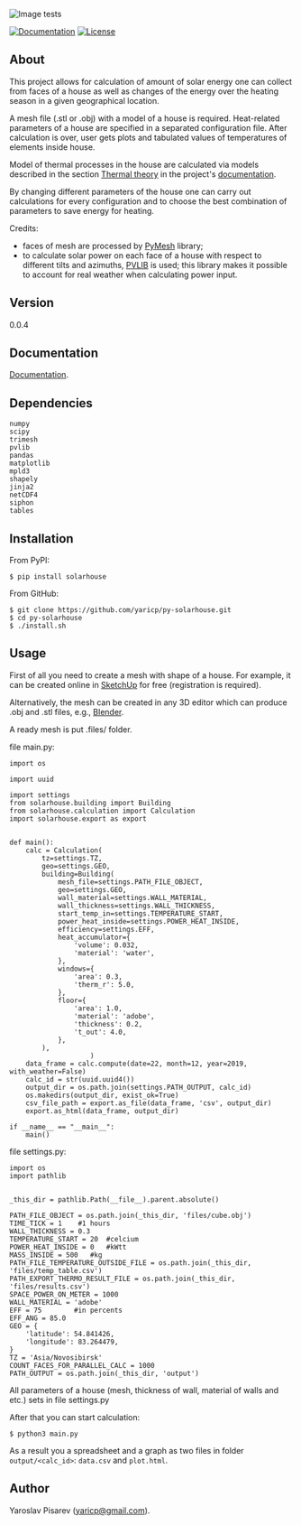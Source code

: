 ![Image tests](https://travis-ci.com/yaricp/py-solarhouse.svg?branch=master)

[![Documentation](https://readthedocs.org/projects/solarhouse/badge/?version=latest&style=flat)](https://py-solarhouse.readthedocs.io/en/latest/)
[![License](https://img.shields.io/badge/License-MIT-yellow.svg)](https://opensource.org/licenses/MIT)

## About
This project allows for calculation of amount of solar energy one can collect from faces of a house as well as changes of the energy over the heating season in a given geographical location.

A mesh file (.stl or .obj) with a model of a house is required. Heat-related parameters of a house are specified in a separated configuration file. After calculation is over, user gets plots and tabulated values of temperatures of elements inside house.

Model of thermal processes in the house are calculated via models described in the section [Thermal theory](https://solarhouse.readthedocs.io/en/latest/thermal_theory.html) in the project's [documentation](https://solarhouse.readthedocs.io).

By changing different parameters of the house one can carry out calculations for every configuration and to choose the best combination of parameters to save energy for heating.

Credits:
* faces of mesh are processed by [PyMesh](https://pymesh.readthedocs.io/en/latest/)  library;
* to calculate solar power on each face of a house with respect to different tilts and azimuths, [PVLIB](https://pvlib-python.readthedocs.io/en/stable/) is used; this library makes it possible to account for real weather when calculating power input.

## Version
0.0.4

## Documentation

[Documentation](https://solarhouse.readthedocs.io).

## Dependencies

    numpy
    scipy
    trimesh
    pvlib
    pandas
    matplotlib
    mpld3
    shapely
    jinja2
    netCDF4
    siphon
    tables

## Installation

From PyPI:

    $ pip install solarhouse
    
From GitHub:

    $ git clone https://github.com/yaricp/py-solarhouse.git
    $ cd py-solarhouse
    $ ./install.sh

## Usage

First of all you need to create a mesh with shape of a house. For example, it can be created online in [SketchUp](https://app.sketchup.com) for free (registration is required).

Alternatively, the mesh can be created in any 3D editor which can produce .obj and .stl files, e.g., [Blender](https://www.blender.org/).

A ready mesh is put .files/  folder.

file main.py:

    import os

    import uuid

    import settings
    from solarhouse.building import Building
    from solarhouse.calculation import Calculation
    import solarhouse.export as export


    def main():
        calc = Calculation(
            tz=settings.TZ,
            geo=settings.GEO,
            building=Building(
                mesh_file=settings.PATH_FILE_OBJECT,
                geo=settings.GEO,
                wall_material=settings.WALL_MATERIAL,
                wall_thickness=settings.WALL_THICKNESS,
                start_temp_in=settings.TEMPERATURE_START,
                power_heat_inside=settings.POWER_HEAT_INSIDE,
                efficiency=settings.EFF,
                heat_accumulator={
                    'volume': 0.032,
                    'material': 'water',
                },
                windows={
                    'area': 0.3,
                    'therm_r': 5.0,
                },
                floor={
                    'area': 1.0,
                    'material': 'adobe',
                    'thickness': 0.2,
                    't_out': 4.0,
                },
            ),
                        )
        data_frame = calc.compute(date=22, month=12, year=2019, with_weather=False)
        calc_id = str(uuid.uuid4())
        output_dir = os.path.join(settings.PATH_OUTPUT, calc_id)
        os.makedirs(output_dir, exist_ok=True)
        csv_file_path = export.as_file(data_frame, 'csv', output_dir)
        export.as_html(data_frame, output_dir)

    if __name__ == "__main__":
        main()


file settings.py:

    import os
    import pathlib


    _this_dir = pathlib.Path(__file__).parent.absolute()

    PATH_FILE_OBJECT = os.path.join(_this_dir, 'files/cube.obj')
    TIME_TICK = 1    #1 hours
    WALL_THICKNESS = 0.3
    TEMPERATURE_START = 20  #celcium
    POWER_HEAT_INSIDE = 0   #kWtt
    MASS_INSIDE = 500   #kg
    PATH_FILE_TEMPERATURE_OUTSIDE_FILE = os.path.join(_this_dir, 'files/temp_table.csv')
    PATH_EXPORT_THERMO_RESULT_FILE = os.path.join(_this_dir, 'files/results.csv')
    SPACE_POWER_ON_METER = 1000
    WALL_MATERIAL = 'adobe'
    EFF = 75        #in percents
    EFF_ANG = 85.0
    GEO = {
        'latitude': 54.841426,
        'longitude': 83.264479,
    }
    TZ = 'Asia/Novosibirsk'
    COUNT_FACES_FOR_PARALLEL_CALC = 1000
    PATH_OUTPUT = os.path.join(_this_dir, 'output')

All parameters of a house (mesh, thickness of wall, material of walls and etc.) sets in file settings.py

After that you can start calculation:

    $ python3 main.py

As a result you a spreadsheet and a graph as two files in folder `output/<calc_id>`: `data.csv` and `plot.html`.

## Author
Yaroslav Pisarev (yaricp@gmail.com).
